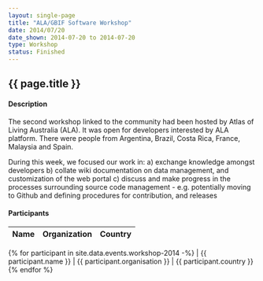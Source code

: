 ```yaml
---
layout: single-page
title: "ALA/GBIF Software Workshop"
date: 2014/07/20
date_shown: 2014-07-20 to 2014-07-20
type: Workshop
status: Finished
---
```


## {{ page.title }}

#### Description 

The second workshop linked to the community had been hosted by Atlas of Living Australia (ALA). It was open for developers interested by ALA platform. There were people from Argentina, Brazil, Costa Rica, France, Malaysia and Spain.

During this week, we focused our work in:
a) exchange knowledge amongst developers
b) collate wiki documentation on data management, and customization of the web portal
c) discuss and make progress in the processes surrounding source code management - e.g. potentially moving to Github and defining procedures for contribution, and releases

#### Participants 


| Name | Organization | Country |
|------|--------------|---------|
{% for participant in site.data.events.workshop-2014 -%}
| {{ participant.name }}  | {{ participant.organisation }}  | {{ participant.country }}
{% endfor %}

